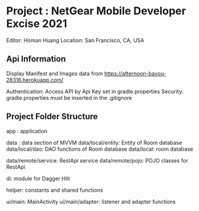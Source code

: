 # Project : NetGear Mobile Developer Excise 2021
Editor: Homan Huang
Location: San Francisco, CA, USA

## Api Information
Display Manifest and Images data from https://afternoon-bayou-28316.herokuapp.com/

Authentication: Access API by Api Key set in gradle.properties
Security: gradle.properties must be inserted in the .gitignore


## Project Folder Structure

app : application

data : data section of MVVM
data/local/entity: Entity of Room database
data/local/dao: DAO functions of Room database
data/local: room database

data/remote/service: RestApi service
data/remote/pojo: POJO classes for RestApi

di: module for Dagger Hilt

helper: constants and shared functions

ui/main: MainActivity
ui/main/adapter: listener and adapter functions



